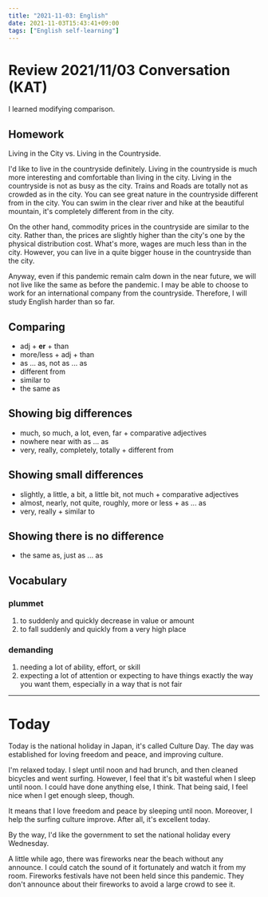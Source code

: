 ```yaml
---
title: "2021-11-03: English"
date: 2021-11-03T15:43:41+09:00
tags: ["English self-learning"]
---
```

# Review 2021/11/03 Conversation (KAT)
I learned modifying comparison.

## Homework
Living in the City vs. Living in the Countryside.

I'd like to live in the countryside definitely.
Living in the countryside is much more interesting and comfortable than living in the city.
Living in the countryside is not as busy as the city.
Trains and Roads are totally not as crowded as in the city.
You can see great nature in the countryside different from in the city.
You can swim in the clear river and hike at the beautiful mountain, it's completely different from in the city.

On the other hand, commodity prices in the countryside are similar to the city.
Rather than, the prices are slightly higher than the city's one by the physical distribution cost.
What's more, wages are much less than in the city.
However, you can live in a quite bigger house in the countryside than the city.

Anyway, even if this pandemic remain calm down in the near future, we will not live like the same as before the pandemic.
I may be able to choose to work for an international company from the countryside.
Therefore, I will study English harder than so far.

## Comparing
* adj + **er** + than
* more/less + adj + than
* as ... as, not as ... as
* different from
* similar to
* the same as

## Showing big differences
* much, so much, a lot, even, far + comparative adjectives
* nowhere near with as ... as
* very, really, completely, totally + different from

## Showing small differences
* slightly, a little, a bit, a little bit, not much + comparative adjectives
* almost, nearly, not quite, roughly, more or less + as ... as
* very, really + similar to

## Showing there is no difference
* the same as, just as ... as

## Vocabulary
### plummet
1. to suddenly and quickly decrease in value or amount
2. to fall suddenly and quickly from a very high place

### demanding
1. needing a lot of ability, effort, or skill
2. expecting a lot of attention or expecting to have things exactly the way you want them, especially in a way that is not fair

---

# Today
Today is the national holiday in Japan, it's called Culture Day.
The day was established for loving freedom and peace, and improving culture.

I'm relaxed today.
I slept until noon and had brunch, and then cleaned bicycles and went surfing.
However, I feel that it's bit wasteful when I sleep until noon.
I could have done anything else, I think.
That being said, I feel nice when I get enough sleep, though.

It means that I love freedom and peace by sleeping until noon.
Moreover, I help the surfing culture improve.
After all, it's excellent today.

By the way, I'd like the government to set the national holiday every Wednesday.

A little while ago, there was fireworks near the beach without any announce.
I could catch the sound of it fortunately and watch it from my room.
Fireworks festivals have not been held since this pandemic.
They don't announce about their fireworks to avoid a large crowd to see it.
